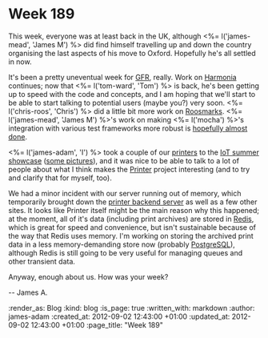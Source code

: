 Week 189
========

This week, everyone was at least back in the UK, although <%= l('james-mead', 'James M') %> did find himself travelling up and down the country organising the last aspects of his move to Oxford. Hopefully he's all settled in now.

It's been a pretty uneventual week for [GFR](/), really. Work on [Harmonia][] continues; now that <%= l('tom-ward', 'Tom') %> is back, he's been getting up to speed with the code and concepts, and I am hoping that we'll start to be able to start talking to potential users (maybe you?) very soon. <%= l('chris-roos', 'Chris') %> did a little bit more work on [Roosmarks](https://github.com/chrisroos/roosmarks). <%= l('james-mead', 'James M') %>'s work on making <%= l('mocha') %>'s integration with various test frameworks more robust is [hopefully almost done](https://github.com/freerange/mocha/commits/minitest-and-testunit-integration-without-monkey-patching).

<%= l('james-adam', 'I') %> took a couple of our [printers][gfr-printer] to the [IoT summer showcase](http://www.meetup.com/iotlondon/events/75271782/) ([some pictures](http://www.meetup.com/iotlondon/photos/10460542/#153913112)), and it was nice to be able to talk to a lot of people about what I think makes the [Printer][gfr-printer] project interesting (and to try and clarify that for myself, too).

We had a minor incident with our server running out of memory, which temporarily brought down the [printer backend server](http://printer.exciting.io) as well as a few other sites. It looks like Printer itself might be the main reason why this happened; at the moment, all of it's data (including print archives) are stored in [Redis](http://redis.io), which is great for speed and convenience, but isn't sustainable because of the way that Redis uses memory. I'm working on storing the archived print data in a less memory-demanding store now (probably [PostgreSQL](http://www.postgresql.org/)), although Redis is still going to be very useful for managing queues and other transient data.

Anyway, enough about us. How was your week?

-- James A.

[gfr-printer]: https://exciting.io/printer/
[Harmonia]: http://exciting.io/harmonia

:render_as: Blog
:kind: blog
:is_page: true
:written_with: markdown
:author: james-adam
:created_at: 2012-09-02 12:43:00 +01:00
:updated_at: 2012-09-02 12:43:00 +01:00
:page_title: "Week 189"
